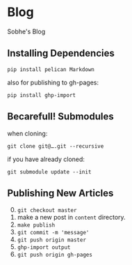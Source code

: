 Blog
====

Sobhe's Blog

Installing Dependencies
-----------------------
```
pip install pelican Markdown
```

also for publishing to gh-pages:
```
pip install ghp-import
```


Becarefull! Submodules
----------------------

when cloning:

    git clone git@….git --recursive
    
if you have already cloned:

    git submodule update --init


Publishing New Articles
-----------------------
0. `git checkout master`
1. make a new post in `content` directory.
2. `make publish`
3. `git commit -m 'message'`
4. `git push origin master`
5. `ghp-import output`
6. `git push origin gh-pages`
